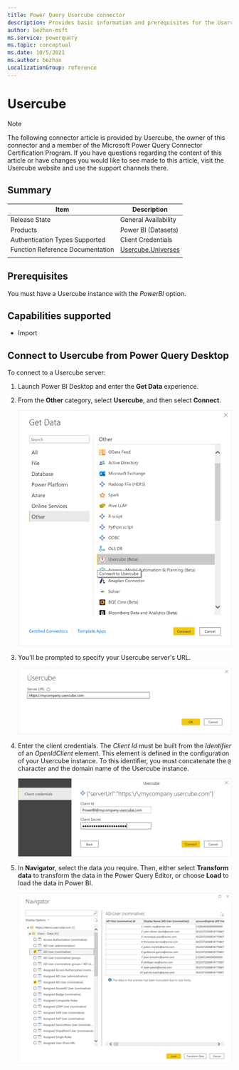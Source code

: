 ```yaml
---
title: Power Query Usercube connector
description: Provides basic information and prerequisites for the Usercube connector. Also includes descriptions of the optional input parameters, and discusses limitations and issues you might run into.
author: bezhan-msft
ms.service: powerquery
ms.topic: conceptual
ms.date: 10/5/2021
ms.author: bezhan
LocalizationGroup: reference
---
```


# Usercube

>[!Note]
>The following connector article is provided by Usercube, the owner of this connector and a member of the Microsoft Power Query Connector Certification Program. If you have questions regarding the content of this article or have changes you would like to see made to this article, visit the Usercube website and use the support channels there.
 
## Summary

| Item                             | Description                                                                  |
| -------------------------------- | ---------------------------------------------------------------------------- |
| Release State                    | General Availability                                                         |
| Products                         | Power BI (Datasets)                                                          |
| Authentication Types Supported   | Client Credentials                                                           |
| Function Reference Documentation | [Usercube.Universes](/powerquery-m/usercube-universes)                       |
|                                  |                                                                              |

## Prerequisites

You must have a Usercube instance with the *PowerBI* option.

## Capabilities supported

- Import

## Connect to Usercube from Power Query Desktop

To connect to a Usercube server:

1. Launch Power BI Desktop and enter the **Get Data** experience.

2. From the **Other** category, select **Usercube**, and then select **Connect**.

   ![Get Data.](media/usercube/usercube-get-data.png)

3. You'll be prompted to specify your Usercube server's URL.

   ![Usercube Server.](media/usercube/usercube-server.png)

4. Enter the client credentials. The *Client Id* must be built from the *Identifier* of an *OpenIdClient* element. This element is defined in the configuration of your Usercube instance. To this identifier, you must concatenate the `@` character and the domain name of the Usercube instance. 

   ![Client credentials.](media/usercube/usercube-client-credentials.png)

5. In **Navigator**, select the data you require. Then, either select **Transform data** to transform the data in the  Power Query Editor, or choose **Load** to load the data in Power BI.

   ![Usercube import data navigator](./media/usercube/usercube-import-data-navigator.png)